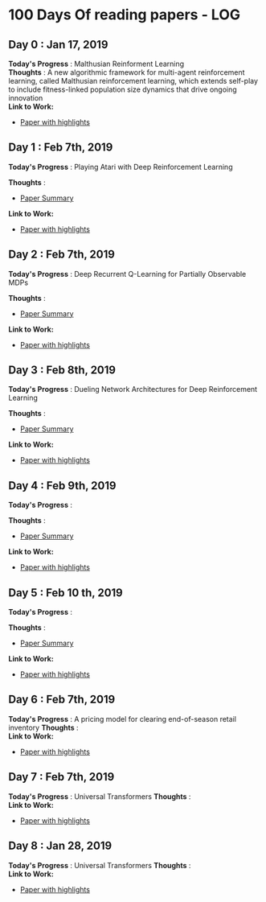 # 100 Days Of reading papers - LOG

## Day 0 : Jan 17, 2019 

**Today's Progress** :  Malthusian Reinforment Learning   
**Thoughts** :  A new algorithmic framework for multi-agent reinforcement learning, called Malthusian reinforcement learning, which extends self-play to include fitness-linked population size dynamics that drive ongoing innovation  
**Link to Work:**  
* [Paper with highlights](https://github.com/snknitin/100DaysOfML/blob/master/RL%20papers/Malthusian%20Reinforcement%20learning.pdf)


## Day 1 : Feb 7th, 2019 

**Today's Progress** :  Playing Atari with Deep Reinforcement Learning

**Thoughts** :  
* [Paper Summary](https://github.com/snknitin/100DaysOfML/blob/master/RL%20papers/Summaries/Paper%201.md)  

**Link to Work:**  
* [Paper with highlights](https://github.com/snknitin/100DaysOfML/blob/master/RL%20papers/Papers%20from%20list/[2]%20Deep%20Recurrent%20Q-Learning%20for%20Partially%20Observable%20MDPs.pdf)


## Day 2 : Feb 7th, 2019 

**Today's Progress** : Deep Recurrent Q-Learning for Partially Observable MDPs  

**Thoughts** :  
* [Paper Summary](https://github.com/snknitin/100DaysOfML/blob/master/RL%20papers/Summaries/Paper%202.md)  

**Link to Work:**  
* [Paper with highlights](https://github.com/snknitin/100DaysOfML/blob/master/RL%20papers/Papers%20from%20list/[1]%20Playing%20Atari%20with%20Deep%20Reinforcement%20Learning.pdf)


## Day 3 : Feb 8th, 2019 

**Today's Progress** : Dueling Network Architectures for Deep Reinforcement Learning  

**Thoughts** :  
* [Paper Summary](https://github.com/snknitin/100DaysOfML/blob/master/RL%20papers/Papers%20from%20list/[3]%20Dueling%20Network%20Architectures%20for%20Deep%20Reinforcement%20Learning.pdf)    

**Link to Work:**  
* [Paper with highlights](https://github.com/snknitin/100DaysOfML/blob/master/RL%20papers/Summaries/Paper%203.md)  


## Day 4 : Feb 9th, 2019 

**Today's Progress** :  

**Thoughts** :    
* [Paper Summary]()    

**Link to Work:**    
* [Paper with highlights]()  

## Day 5 : Feb 10 th, 2019 

**Today's Progress** :  

**Thoughts** :    
* [Paper Summary]()    

**Link to Work:**    
* [Paper with highlights]()  

## Day 6 : Feb 7th, 2019 

**Today's Progress** : A pricing model for clearing end-of-season retail inventory 
**Thoughts** :   
**Link to Work:**  
* [Paper with highlights]()

## Day 7 : Feb 7th, 2019 

**Today's Progress** : Universal Transformers 
**Thoughts** :   
**Link to Work:**  
* [Paper with highlights]()


## Day 8 : Jan 28, 2019 

**Today's Progress** : Universal Transformers 
**Thoughts** :   
**Link to Work:**  
* [Paper with highlights]()
